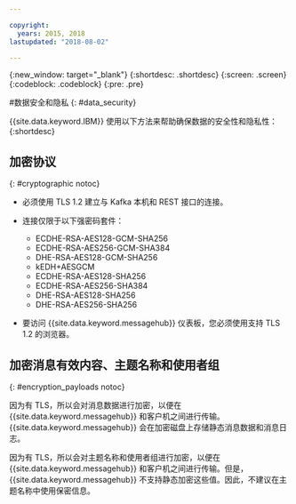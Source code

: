 ```yaml
---

copyright:
  years: 2015, 2018
lastupdated: "2018-08-02"

---
```


{:new_window: target="_blank"}
{:shortdesc: .shortdesc}
{:screen: .screen}
{:codeblock: .codeblock}
{:pre: .pre}


#数据安全和隐私
{: #data_security}


{{site.data.keyword.IBM}} 使用以下方法来帮助确保数据的安全性和隐私性：
{:shortdesc}

## 加密协议
{: #cryptographic notoc}


*  必须使用 TLS 1.2 建立与 Kafka 本机和 REST 接口的连接。
*  连接仅限于以下强密码套件：

      * ECDHE-RSA-AES128-GCM-SHA256
      * ECDHE-RSA-AES256-GCM-SHA384
      * DHE-RSA-AES128-GCM-SHA256
      * kEDH+AESGCM
      * ECDHE-RSA-AES128-SHA256
      * ECDHE-RSA-AES256-SHA384
      * DHE-RSA-AES128-SHA256
      * DHE-RSA-AES256-SHA256



*  要访问 {{site.data.keyword.messagehub}} 仪表板，您必须使用支持 TLS 1.2 的浏览器。
   
## 加密消息有效内容、主题名称和使用者组
{: #encryption_payloads notoc}

因为有 TLS，所以会对消息数据进行加密，以便在 {{site.data.keyword.messagehub}} 和客户机之间进行传输。{{site.data.keyword.messagehub}} 会在加密磁盘上存储静态消息数据和消息日志。


因为有 TLS，所以会对主题名称和使用者组进行加密，以便在 {{site.data.keyword.messagehub}} 和客户机之间进行传输。但是，{{site.data.keyword.messagehub}} 不支持静态加密这些值。因此，不建议在主题名称中使用保密信息。



